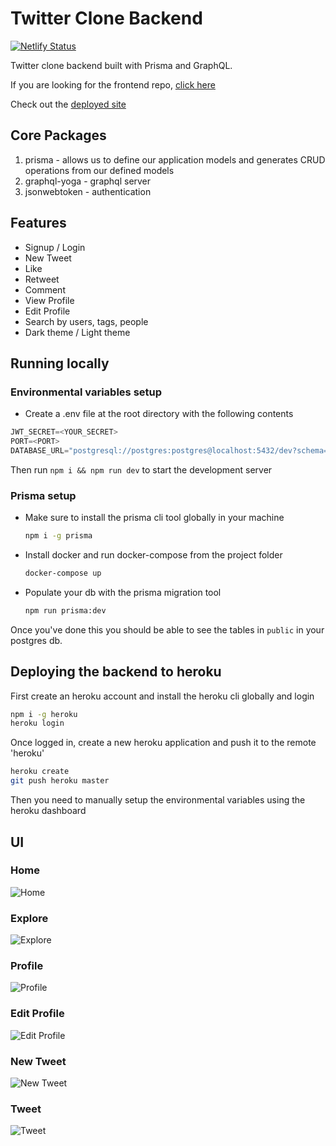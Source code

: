 # Twitter Clone Backend

[![Netlify Status](https://api.netlify.com/api/v1/badges/c9d04c4d-788b-45f1-9477-7cdc22982721/deploy-status)](https://app.netlify.com/sites/twitterclone22/deploys)

Twitter clone backend built with Prisma and GraphQL.

If you are looking for the frontend repo, [click here](https://github.com/manikandanraji/twitter-clone-frontend)

Check out the [deployed site](https://twitterclone22.netlify.app)

## Core Packages

1. prisma - allows us to define our application models and generates CRUD operations from our defined models
2. graphql-yoga - graphql server
3. jsonwebtoken - authentication

## Features

- Signup / Login
- New Tweet
- Like
- Retweet
- Comment
- View Profile
- Edit Profile
- Search by users, tags, people
- Dark theme / Light theme

## Running locally

### Environmental variables setup

- Create a .env file at the root directory with the following contents

```javascript
JWT_SECRET=<YOUR_SECRET>
PORT=<PORT>
DATABASE_URL="postgresql://postgres:postgres@localhost:5432/dev?schema=public"
```

Then run <code>npm i && npm run dev</code> to start the development server

### Prisma setup

- Make sure to install the prisma cli tool globally in your machine

	```bash
	npm i -g prisma
	```

- Install docker and run docker-compose from the project folder

	```bash
	docker-compose up
	```

- Populate your db with the prisma migration tool

	```bash
	npm run prisma:dev
	```

Once you've done this you should be able to see the tables in `public` in your postgres db.

## Deploying the backend to heroku

First create an heroku account and install the heroku cli globally and login

```bash
npm i -g heroku
heroku login
```

Once logged in, create a new heroku application and push it to the remote 'heroku'

```bash
heroku create
git push heroku master
```

Then you need to manually setup the environmental variables using the heroku dashboard

## UI

### Home
![Home](screenshots/home.png)

### Explore
![Explore](screenshots/explore.png)

### Profile
![Profile](screenshots/profile.png)

### Edit Profile
![Edit Profile](screenshots/edit_profile.png)

### New Tweet
![New Tweet](screenshots/new_tweet.png)

### Tweet
![Tweet](screenshots/tweet.png)
